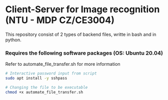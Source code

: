 # Client-Server for Image recognition (NTU - MDP CZ/CE3004)

This repository consist of 2 types of backend files, writte in bash and in python.

### Requires the following software packages (OS: Ubuntu 20.04)
Refer to automate_file_transfer.sh for more information <br>
```bash
# Interactive password input from script
sudo apt install -y sshpass

# Changing the file to be executable
chmod +x automate_file_transfer.sh
```
